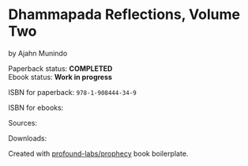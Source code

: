 
# Dhammapada Reflections, Volume Two

by Ajahn Munindo

Paperback status: **COMPLETED**  
Ebook status: **Work in progress**

ISBN for paperback: `978-1-908444-34-9`

ISBN for ebooks:

Sources:

Downloads:

Created with [profound-labs/prophecy](https://github.com/profound-labs/prophecy) book boilerplate.

